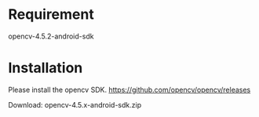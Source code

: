 # Requirement
opencv-4.5.2-android-sdk


# Installation
Please install the opencv SDK. 
https://github.com/opencv/opencv/releases

Download: opencv-4.5.x-android-sdk.zip
